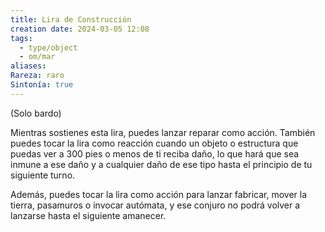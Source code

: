 ```yaml
---
title: Lira de Construcción
creation date: 2024-03-05 12:08
tags:
  - type/object
  - om/mar
aliases: 
Rareza: raro
Sintonía: true
---
```

(Solo bardo)

Mientras sostienes esta lira, puedes lanzar reparar como acción. También puedes tocar la lira como reacción cuando un objeto o estructura que puedas ver a 300 pies o menos de ti reciba daño, lo que hará que sea inmune a ese daño y a cualquier daño de ese tipo hasta el principio de tu siguiente turno.

Además, puedes tocar la lira como acción para lanzar fabricar, mover la tierra, pasamuros o invocar autómata, y ese conjuro no podrá volver a lanzarse hasta el siguiente amanecer.